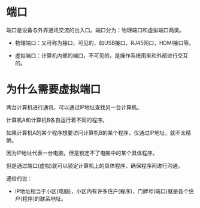 # 端口

端口是设备与外界通讯交流的出入口。端口分为：物理端口和虚拟端口两类。

- 物理端口：又可称为接口，可见的，如USB接口，RJ45网口，HDMI接口等。

- 虚拟端口：计算机内部的端口，不可见的，是操作系统用来和外部进行交互的。

# 为什么需要虚拟端口

两台计算机进行通讯，可以通过IP地址查找另一台计算机。

计算机A和计算机B各自运行着不同的程序。

如果计算机A的某个程序想要访问计算机B的某个程序，仅通过IP地址，就不太精确。

因为IP地址代表一台电脑，但是锁定不了电脑中的某个具体程序。

但是通过端口(虚拟)就可以锁定计算机上的具体程序，确保程序间进行沟通。

通俗的说：

- IP地址相当于小区(电脑)，小区内有许多住户(程序)，门牌号(端口)就是各个住户(程序)的联系地址。